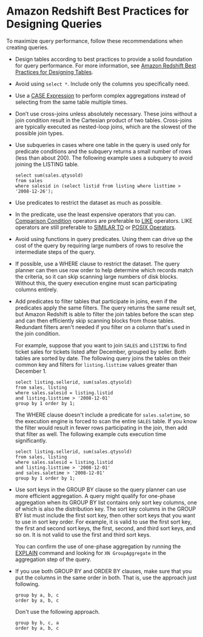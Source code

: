 # Amazon Redshift Best Practices for Designing Queries<a name="c_designing-queries-best-practices"></a>

To maximize query performance, follow these recommendations when creating queries\.
+ Design tables according to best practices to provide a solid foundation for query performance\. For more information, see [Amazon Redshift Best Practices for Designing Tables](c_designing-tables-best-practices.md)\.
+ Avoid using `select *`\. Include only the columns you specifically need\.
+ Use a [CASE Expression](r_CASE_function.md) to perform complex aggregations instead of selecting from the same table multiple times\.
+ Don’t use cross\-joins unless absolutely necessary\. These joins without a join condition result in the Cartesian product of two tables\. Cross\-joins are typically executed as nested\-loop joins, which are the slowest of the possible join types\. 
+ Use subqueries in cases where one table in the query is used only for predicate conditions and the subquery returns a small number of rows \(less than about 200\)\. The following example uses a subquery to avoid joining the LISTING table\.

  ```
  select sum(sales.qtysold)
  from sales
  where salesid in (select listid from listing where listtime > '2008-12-26');
  ```
+ Use predicates to restrict the dataset as much as possible\.
+ In the predicate, use the least expensive operators that you can\. [Comparison Condition](r_comparison_condition.md) operators are preferable to [LIKE](r_patternmatching_condition_like.md) operators\. LIKE operators are still preferable to [SIMILAR TO](pattern-matching-conditions-similar-to.md) or [POSIX Operators](pattern-matching-conditions-posix.md)\.
+ Avoid using functions in query predicates\. Using them can drive up the cost of the query by requiring large numbers of rows to resolve the intermediate steps of the query\.
+ If possible, use a WHERE clause to restrict the dataset\. The query planner can then use row order to help determine which records match the criteria, so it can skip scanning large numbers of disk blocks\. Without this, the query execution engine must scan participating columns entirely\.
+ Add predicates to filter tables that participate in joins, even if the predicates apply the same filters\. The query returns the same result set, but Amazon Redshift is able to filter the join tables before the scan step and can then efficiently skip scanning blocks from those tables\. Redundant filters aren't needed if you filter on a column that's used in the join condition\. 

  For example, suppose that you want to join `SALES` and `LISTING` to find ticket sales for tickets listed after December, grouped by seller\. Both tables are sorted by date\. The following query joins the tables on their common key and filters for `listing.listtime` values greater than December 1\.

  ```
  select listing.sellerid, sum(sales.qtysold)
  from sales, listing
  where sales.salesid = listing.listid
  and listing.listtime > '2008-12-01'
  group by 1 order by 1;
  ```

  The WHERE clause doesn't include a predicate for `sales.saletime`, so the execution engine is forced to scan the entire `SALES` table\. If you know the filter would result in fewer rows participating in the join, then add that filter as well\. The following example cuts execution time significantly\.

  ```
  select listing.sellerid, sum(sales.qtysold)
  from sales, listing
  where sales.salesid = listing.listid
  and listing.listtime > '2008-12-01'
  and sales.saletime > '2008-12-01'
  group by 1 order by 1;
  ```
+ Use sort keys in the GROUP BY clause so the query planner can use more efficient aggregation\. A query might qualify for one\-phase aggregation when its GROUP BY list contains only sort key columns, one of which is also the distribution key\. The sort key columns in the GROUP BY list must include the first sort key, then other sort keys that you want to use in sort key order\. For example, it is valid to use the first sort key, the first and second sort keys, the first, second, and third sort keys, and so on\. It is not valid to use the first and third sort keys\.

  You can confirm the use of one\-phase aggregation by running the [EXPLAIN](r_EXPLAIN.md) command and looking for `XN GroupAggregate` in the aggregation step of the query\.
+ If you use both GROUP BY and ORDER BY clauses, make sure that you put the columns in the same order in both\. That is, use the approach just following\.

  ```
  group by a, b, c
  order by a, b, c
  ```

  Don't use the following approach\.

  ```
  group by b, c, a
  order by a, b, c
  ```